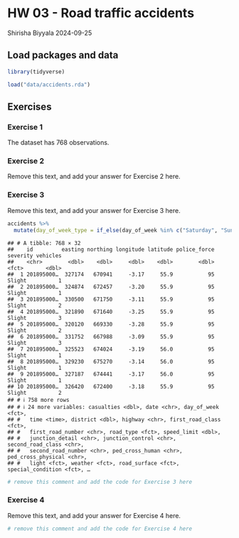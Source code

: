 HW 03 - Road traffic accidents
================
Shirisha Biyyala
2024-09-25

## Load packages and data

``` r
library(tidyverse)

load("data/accidents.rda")
```

## Exercises

### Exercise 1

The dataset has 768 observations.

### Exercise 2

Remove this text, and add your answer for Exercise 2 here.

### Exercise 3

Remove this text, and add your answer for Exercise 3 here.

``` r
accidents %>%
  mutate(day_of_week_type = if_else(day_of_week %in% c("Saturday", "Sunday"), "Weekend", "Weekday"))
```

    ## # A tibble: 768 × 32
    ##    id         easting northing longitude latitude police_force severity vehicles
    ##    <chr>        <dbl>    <dbl>     <dbl>    <dbl>        <dbl> <fct>       <dbl>
    ##  1 201895000…  327174   670941     -3.17     55.9           95 Slight          1
    ##  2 201895000…  324874   672457     -3.20     55.9           95 Slight          1
    ##  3 201895000…  330500   671750     -3.11     55.9           95 Slight          2
    ##  4 201895000…  321890   671640     -3.25     55.9           95 Slight          3
    ##  5 201895000…  320120   669330     -3.28     55.9           95 Slight          2
    ##  6 201895000…  331752   667988     -3.09     55.9           95 Slight          3
    ##  7 201895000…  325523   674024     -3.19     56.0           95 Slight          1
    ##  8 201895000…  329230   675270     -3.14     56.0           95 Slight          1
    ##  9 201895000…  327187   674441     -3.17     56.0           95 Slight          1
    ## 10 201895000…  326420   672400     -3.18     55.9           95 Slight          2
    ## # ℹ 758 more rows
    ## # ℹ 24 more variables: casualties <dbl>, date <chr>, day_of_week <fct>,
    ## #   time <time>, district <dbl>, highway <chr>, first_road_class <fct>,
    ## #   first_road_number <chr>, road_type <fct>, speed_limit <dbl>,
    ## #   junction_detail <chr>, junction_control <chr>, second_road_class <chr>,
    ## #   second_road_number <chr>, ped_cross_human <chr>, ped_cross_physical <chr>,
    ## #   light <fct>, weather <fct>, road_surface <fct>, special_condition <fct>, …

``` r
# remove this comment and add the code for Exercise 3 here
```

### Exercise 4

Remove this text, and add your answer for Exercise 4 here.

``` r
# remove this comment and add the code for Exercise 4 here
```
